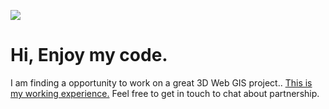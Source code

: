 [![](http://img.youtube.com/vi/ZDzwuzlBPsU/0.jpg)](http://www.youtube.com/watch?v=ZDzwuzlBPsU "")

# Hi, Enjoy my code.
I am finding a opportunity to work on a great 3D Web GIS project..
[This is my working experience.](https://docs.google.com/document/d/1LDBFsSW2ECTPW53f18EzqURBdfs8HDsvNumzYi7x9-Y/edit?usp=sharing) 
Feel free to get in touch to chat about partnership.